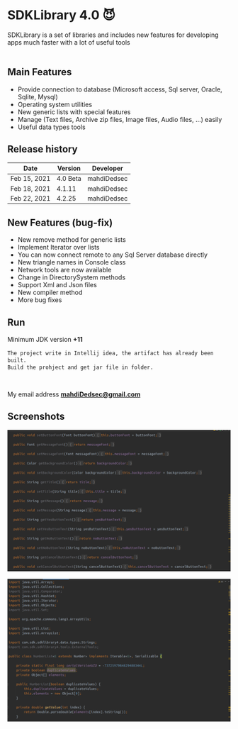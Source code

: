 # SDKLibrary 4.0 :smiling_imp:
SDKLibrary is a set of libraries and includes new features for developing apps much faster with a lot of useful tools
</br>
</br>

## Main Features

* Provide connection to database (Microsoft access, Sql server, Oracle, Sqlite, Mysql)
* Operating system utilities
* New generic lists with special features 
* Manage (Text files, Archive zip files, Image files, Audio files, ...) easily
* Useful data types tools


## Release history

Date | Version | Developer
------------ | ------------- | -------------
Feb 15, 2021  | 4.0 Beta | mahdiDedsec
Feb 18, 2021 | 4.1.11 | mahdiDedsec
Feb 22, 2021 | 4.2.25 | mahdiDedsec


## New Features (bug-fix)

* New remove method for generic lists
* Implement Iterator over lists
* You can now connect remote to any Sql Server database directly
* New triangle names in Console class
* Network tools are now available
* Change in DirectorySystem methods
* Support Xml and Json files
* New compiler method 
* More bug fixes

## Run

Minimum JDK version **+11**

```
The project write in Intellij idea, the artifact has already been built.
Build the prohject and get jar file in folder.
```
</br>

My email address **mahdiDedsec@gmail.com**
</br>

## Screenshots

![ERROR](/shots/img1.png) <br/>

![ERROR](/shots/img2.png) <br/>
